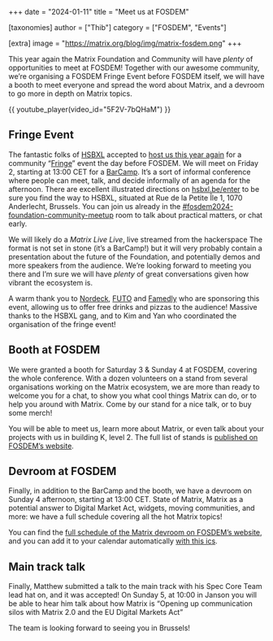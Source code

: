 +++
date = "2024-01-11"
title = "Meet us at FOSDEM"

[taxonomies]
author = ["Thib"]
category = ["FOSDEM", "Events"]

[extra]
image = "https://matrix.org/blog/img/matrix-fosdem.png"
+++

This year again the Matrix Foundation and Community will have _plenty_ of opportunities to meet at FOSDEM! Together with our awesome community, we’re organising a FOSDEM Fringe Event before FOSDEM itself, we will have a booth to meet everyone and spread the word about Matrix, and a devroom to go more in depth on Matrix topics.

{{ youtube_player(video_id="5F2V-7bQHaM") }}

<!-- more -->

## Fringe Event

The fantastic folks of [HSBXL](https://hsbxl.be/) accepted to [host us this year again](https://hsbxl.be/events/byteweek/2024/matrix-community-meetup/) for a community “[Fringe](https://fosdem.org/2024/fringe/)” event the day before FOSDEM. We will meet on Friday 2, starting at 13:00 CET for a [BarCamp](https://en.wikipedia.org/wiki/BarCamp). It’s a sort of informal conference where people can meet, talk, and decide informally of an agenda for the afternoon. There are excellent illustrated directions on [hsbxl.be/enter](https://hsbxl.be/enter/) to be sure you find the way to HSBXL, situated at Rue de la Petite Île 1, 1070 Anderlecht, Brussels. You can join us already in the [#fosdem2024-foundation-community-meetup](https://matrix.to/#/#fosdem2024-foundation-community-meetup:matrix.org) room to talk about practical matters, or chat early.

We will likely do a _Matrix Live Live_, live streamed from the hackerspace The format is not set in stone (it’s a BarCamp!) but it will very probably contain a presentation about the future of the Foundation, and potentially demos and more speakers from the audience. We’re looking forward to meeting you there and I’m sure we will have _plenty_ of great conversations given how vibrant the ecosystem is.

A warm thank you to [Nordeck](https://nordeck.net/), [FUTO](https://futo.org/) and [Famedly](https://www.famedly.com/) who are sponsoring this event, allowing us to offer free drinks and pizzas to the audience! Massive thanks to the HSBXL gang, and to Kim and Yan who coordinated the organisation of the fringe event!


## Booth at FOSDEM

We were granted a booth for Saturday 3 & Sunday 4 at FOSDEM, covering the whole conference. With a dozen volunteers on a stand from several organisations working on the Matrix ecosystem, we are more than ready to welcome you for a chat, to show you what cool things Matrix can do, or to help you around with Matrix. Come by our stand for a nice talk, or to buy some merch!

You will be able to meet us, learn more about Matrix, or even talk about your projects with us in building K, level 2. The full list of stands is [published on FOSDEM’s website](https://fosdem.org/2024/stands/).


## Devroom at FOSDEM

Finally, in addition to the BarCamp and the booth, we have a devroom on Sunday 4 afternoon, starting at 13:00 CET. State of Matrix, Matrix as a potential answer to Digital Market Act, widgets, moving communities, and more: we have a full schedule covering all the hot Matrix topics!

You can find the [full schedule of the Matrix devroom on FOSDEM’s website](https://fosdem.org/2024/schedule/track/matrix/), and you can add it to your calendar automatically [with this ics](https://fosdem.org/2024/schedule/track/matrix.ics).


## Main track talk

Finally, Matthew submitted a talk to the main track with his Spec Core Team lead hat on, and it was accepted! On Sunday 5, at 10:00 in Janson you will be able to hear him talk about how Matrix is “Opening up communication silos with Matrix 2.0 and the EU Digital Markets Act”

The team is looking forward to seeing you in Brussels!
